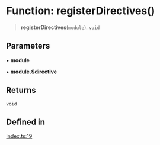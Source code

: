 # Function: registerDirectives()

> **registerDirectives**(`module`): `void`

## Parameters

• **module**

• **module.$directive**

## Returns

`void`

## Defined in

[index.ts:19](https://github.com/andreisergiu98/baeta/blob/277f62f15bfdecc05d507a84e60b62e5bc08a747/packages/directives/index.ts#L19)
